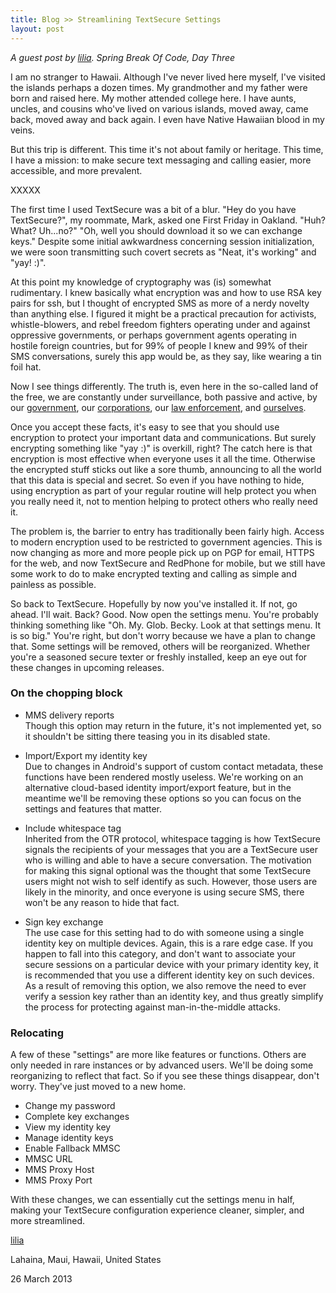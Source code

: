 ```yaml
---
title: Blog >> Streamlining TextSecure Settings
layout: post
---
```


*A guest post by [lilia](https://twitter.com/liliakai). Spring Break Of Code, Day Three*

I am no stranger to Hawaii. Although I've never lived here myself, I've visited
the islands perhaps a dozen times. My grandmother and my father were born and
raised here. My mother attended college here. I have aunts, uncles, and cousins
who've lived on various islands, moved away, came back, moved away and back
again. I even have Native Hawaiian blood in my veins.

But this trip is different. This time it's not about family or heritage. This
time, I have a mission: to make secure text messaging and calling easier, more
accessible, and more prevalent.

XXXXX

The first time I used TextSecure was a bit of a blur. "Hey do you have
TextSecure?", my roommate, Mark, asked one First Friday in Oakland. "Huh? What?
Uh...no?" "Oh, well you should download it so we can exchange keys." Despite
some initial awkwardness concerning session initialization, we were soon
transmitting such covert secrets as "Neat, it's working" and "yay! :)".

At this point my knowledge of cryptography was (is) somewhat rudimentary. I
knew basically what encryption was and how to use RSA key pairs for ssh, but I
thought of encrypted SMS as more of a nerdy novelty than anything else. I
figured it might be a practical precaution for activists, whistle-blowers, and
rebel freedom fighters operating under and against oppressive governments, or
perhaps government agents operating in hostile foreign countries, but for 99% of
people I knew and 99% of their SMS conversations, surely this app would be, as
they say, like wearing a tin foil hat.

Now I see things differently. The truth is, even here in the so-called land of
the free, we are constantly under surveillance, both passive and active, by our
[government](http://www.aclu.org/spy-files), our
[corporations](https://www.eff.org/nsa/hepting), our
[law enforcement](http://www.npr.org/2013/02/22/172696814/as-police-drones-take-off-washington-state-pushes-back),
and [ourselves](http://www.huffingtonpost.com/steven-kurlander/domestic-surveillance-spy_b_2866085.html).

Once you accept these facts, it's easy to see that you should use encryption to
protect your important data and communications. But surely encrypting something
like "yay :)" is overkill, right? The catch here is that encryption is most
effective when everyone uses it all the time. Otherwise the encrypted stuff
sticks out like a sore thumb, announcing to all the world that this data is
special and secret. So even if you have nothing to hide, using encryption as
part of your regular routine will help protect you when you really need it, not
to mention helping to protect others who really need it.

The problem is, the barrier to entry has traditionally been fairly high. Access
to modern encryption used to be restricted to government agencies. This is now
changing as more and more people pick up on PGP for email, HTTPS for the web,
and now TextSecure and RedPhone for mobile, but we still have some work to do
to make encrypted texting and calling as simple and painless as possible.

So back to TextSecure. Hopefully by now you've installed it. If not, go ahead.
I'll wait. Back? Good. Now open the settings menu. You're probably thinking
something like "Oh. My. Glob. Becky. Look at that settings menu. It is so big."
You're right, but don't worry because we have a plan to change that. Some
settings will be removed, others will be reorganized. Whether you're a seasoned
secure texter or freshly installed, keep an eye out for these changes in
upcoming releases.

### On the chopping block

* MMS delivery reports  
Though this option may return in the future, it's not implemented yet, so it
shouldn't be sitting there teasing you in its disabled state.

* Import/Export my identity key  
Due to changes in Android's support of custom contact metadata, these functions
have been rendered mostly useless. We're working on an alternative cloud-based
identity import/export feature, but in the meantime we'll be removing these
options so you can focus on the settings and features that matter.

* Include whitespace tag  
Inherited from the OTR protocol, whitespace tagging is how TextSecure signals
the recipients of your messages that you are a TextSecure user who is willing
and able to have a secure conversation. The motivation for making this signal
optional was the thought that some TextSecure users might not wish to self
identify as such. However, those users are likely in the minority, and once
everyone is using secure SMS, there won't be any reason to hide that fact.

* Sign key exchange  
The use case for this setting had to do with someone using a single identity
key on multiple devices. Again, this is a rare edge case. If you happen to fall
into this category, and don't want to associate your secure sessions on a
particular device with your primary identity key, it is recommended that you
use a different identity key on such devices. As a result of removing this
option, we also remove the need to ever verify a session key rather than an
identity key, and thus greatly simplify the process for protecting against
man-in-the-middle attacks.

### Relocating

A few of these "settings" are more like features or functions. Others are only
needed in rare instances or by advanced users. We'll be doing some reorganizing
to reflect that fact. So if you see these things disappear, don't worry.
They've just moved to a new home.

* Change my password
* Complete key exchanges
* View my identity key
* Manage identity keys
* Enable Fallback MMSC
* MMSC URL
* MMS Proxy Host
* MMS Proxy Port

With these changes, we can essentially cut the settings menu in half, making
your TextSecure configuration experience cleaner, simpler, and more
streamlined.

[lilia](https://twitter.com/liliakai)

Lahaina, Maui, Hawaii, United States

26 March 2013
